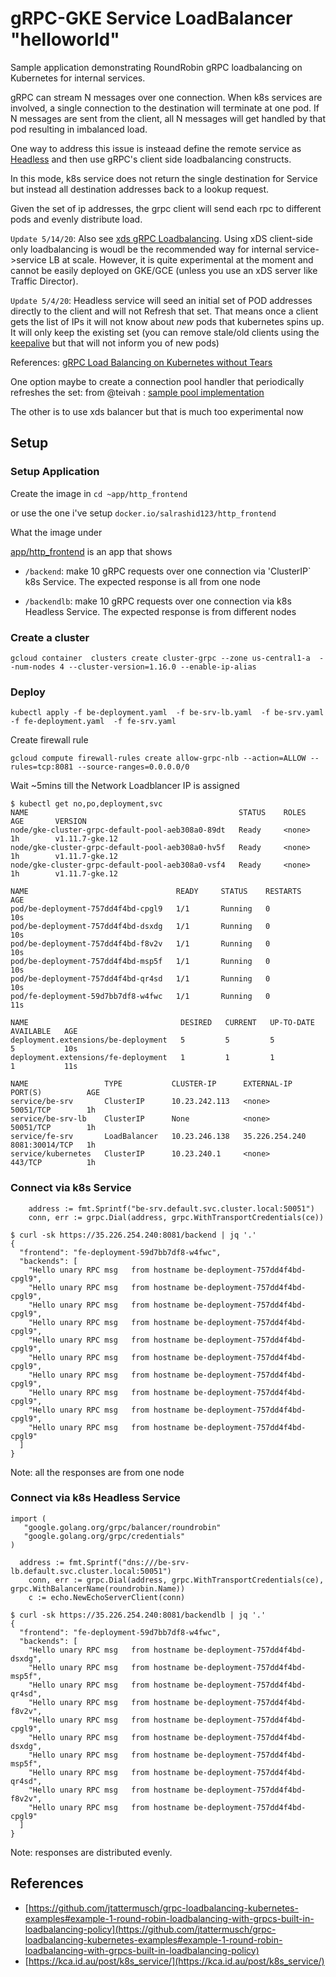 # gRPC-GKE Service LoadBalancer "helloworld"


Sample application demonstrating RoundRobin gRPC loadbalancing  on Kubernetes for internal services.


gRPC can stream N messages over one connection.  When k8s services are involved, a single connection to the destination will terminate
at one pod.  If N messages are sent from the client, all N messages will get handled by that pod resulting in imbalanced load.

One way to address this issue is insteaad define the remote service as [Headless](https://kubernetes.io/docs/concepts/services-networking/service/#headless-services) and then use gRPC's client side loadbalancing constructs.

In this mode, k8s service does not return the single destination for Service but instead all destination addresses back to a lookup request.

Given the set of ip addresses, the grpc client will send each rpc to different pods and evenly distribute load.

`Update 5/14/20`: Also see [xds gRPC Loadbalancing](https://github.com/salrashid123/grpc_xds).  Using xDS client-side only loadbalancing is woudl be the recommended way for internal service->service LB at scale.  However, it is quite experimental at the moment and cannot be easily deployed on GKE/GCE (unless you use an xDS server like Traffic Director).

`Update 5/4/20`: 
Headless service will seed an initial set of POD addresses directly to the client and will not Refresh that set. That means once a client gets the list of IPs it will not know about _new_ pods that kubernetes spins up. It will only keep the existing set (you can remove stale/old clients using the [keepalive](https://godoc.org/google.golang.org/grpc/keepalive) but that will not inform you of new pods)

References: [gRPC Load Balancing on Kubernetes without Tears](https://kubernetes.io/blog/2018/11/07/grpc-load-balancing-on-kubernetes-without-tears/)

One option maybe to create a connection pool handler that periodically refreshes the set: from @teivah : [sample pool implementation](https://github.com/teivah/tourniquet/blob/master/tourniquet.go)

The other is to use xds balancer but that is much too experimental now


## Setup

### Setup Application

Create the image in  ```cd ~app/http_frontend```

or use the one i've setup `docker.io/salrashid123/http_frontend`

What the image under

[app/http_frontend](app/http_frontend) is an app that shows

- `/backend`:  make 10 gRPC requests over one connection via 'ClusterIP` k8s Service.  The expected response is all from one node

- `/backendlb`:  make 10 gRPC requests over one connection via k8s Headless Service.  The expected response is from different nodes


### Create a cluster
```
gcloud container  clusters create cluster-grpc --zone us-central1-a  --num-nodes 4 --cluster-version=1.16.0 --enable-ip-alias
```

### Deploy

```
kubectl apply -f be-deployment.yaml  -f be-srv-lb.yaml  -f be-srv.yaml  -f fe-deployment.yaml  -f fe-srv.yaml
```

Create firewall rule

```
gcloud compute firewall-rules create allow-grpc-nlb --action=ALLOW --rules=tcp:8081 --source-ranges=0.0.0.0/0
```

Wait ~5mins till the Network Loadblancer IP is assigned

```
$ kubectl get no,po,deployment,svc
NAME                                               STATUS    ROLES     AGE       VERSION
node/gke-cluster-grpc-default-pool-aeb308a0-89dt   Ready     <none>    1h        v1.11.7-gke.12
node/gke-cluster-grpc-default-pool-aeb308a0-hv5f   Ready     <none>    1h        v1.11.7-gke.12
node/gke-cluster-grpc-default-pool-aeb308a0-vsf4   Ready     <none>    1h        v1.11.7-gke.12

NAME                                 READY     STATUS    RESTARTS   AGE
pod/be-deployment-757dd4f4bd-cpgl9   1/1       Running   0          10s
pod/be-deployment-757dd4f4bd-dsxdg   1/1       Running   0          10s
pod/be-deployment-757dd4f4bd-f8v2v   1/1       Running   0          10s
pod/be-deployment-757dd4f4bd-msp5f   1/1       Running   0          10s
pod/be-deployment-757dd4f4bd-qr4sd   1/1       Running   0          10s
pod/fe-deployment-59d7bb7df8-w4fwc   1/1       Running   0          11s

NAME                                  DESIRED   CURRENT   UP-TO-DATE   AVAILABLE   AGE
deployment.extensions/be-deployment   5         5         5            5           10s
deployment.extensions/fe-deployment   1         1         1            1           11s

NAME                 TYPE           CLUSTER-IP      EXTERNAL-IP      PORT(S)          AGE
service/be-srv       ClusterIP      10.23.242.113   <none>           50051/TCP        1h
service/be-srv-lb    ClusterIP      None            <none>           50051/TCP        1h
service/fe-srv       LoadBalancer   10.23.246.138   35.226.254.240   8081:30014/TCP   1h
service/kubernetes   ClusterIP      10.23.240.1     <none>           443/TCP          1h
```

### Connect via k8s Service

```golang
	address := fmt.Sprintf("be-srv.default.svc.cluster.local:50051")
	conn, err := grpc.Dial(address, grpc.WithTransportCredentials(ce))
```

```
$ curl -sk https://35.226.254.240:8081/backend | jq '.'
{
  "frontend": "fe-deployment-59d7bb7df8-w4fwc",
  "backends": [
    "Hello unary RPC msg   from hostname be-deployment-757dd4f4bd-cpgl9",
    "Hello unary RPC msg   from hostname be-deployment-757dd4f4bd-cpgl9",
    "Hello unary RPC msg   from hostname be-deployment-757dd4f4bd-cpgl9",
    "Hello unary RPC msg   from hostname be-deployment-757dd4f4bd-cpgl9",
    "Hello unary RPC msg   from hostname be-deployment-757dd4f4bd-cpgl9",
    "Hello unary RPC msg   from hostname be-deployment-757dd4f4bd-cpgl9",
    "Hello unary RPC msg   from hostname be-deployment-757dd4f4bd-cpgl9",
    "Hello unary RPC msg   from hostname be-deployment-757dd4f4bd-cpgl9",
    "Hello unary RPC msg   from hostname be-deployment-757dd4f4bd-cpgl9",
    "Hello unary RPC msg   from hostname be-deployment-757dd4f4bd-cpgl9"
  ]
}
```

Note: all the responses are from one node

### Connect via k8s Headless Service

```golang
import (
   "google.golang.org/grpc/balancer/roundrobin"
   "google.golang.org/grpc/credentials"
)

  address := fmt.Sprintf("dns:///be-srv-lb.default.svc.cluster.local:50051")
	conn, err := grpc.Dial(address, grpc.WithTransportCredentials(ce), grpc.WithBalancerName(roundrobin.Name))
	c := echo.NewEchoServerClient(conn)
```


```
$ curl -sk https://35.226.254.240:8081/backendlb | jq '.'
{
  "frontend": "fe-deployment-59d7bb7df8-w4fwc",
  "backends": [
    "Hello unary RPC msg   from hostname be-deployment-757dd4f4bd-dsxdg",
    "Hello unary RPC msg   from hostname be-deployment-757dd4f4bd-msp5f",
    "Hello unary RPC msg   from hostname be-deployment-757dd4f4bd-qr4sd",
    "Hello unary RPC msg   from hostname be-deployment-757dd4f4bd-f8v2v",
    "Hello unary RPC msg   from hostname be-deployment-757dd4f4bd-cpgl9",
    "Hello unary RPC msg   from hostname be-deployment-757dd4f4bd-dsxdg",
    "Hello unary RPC msg   from hostname be-deployment-757dd4f4bd-msp5f",
    "Hello unary RPC msg   from hostname be-deployment-757dd4f4bd-qr4sd",
    "Hello unary RPC msg   from hostname be-deployment-757dd4f4bd-f8v2v",
    "Hello unary RPC msg   from hostname be-deployment-757dd4f4bd-cpgl9"
  ]
}
```

Note: responses are distributed evenly.

## References
 - [https://github.com/jtattermusch/grpc-loadbalancing-kubernetes-examples#example-1-round-robin-loadbalancing-with-grpcs-built-in-loadbalancing-policy](https://github.com/jtattermusch/grpc-loadbalancing-kubernetes-examples#example-1-round-robin-loadbalancing-with-grpcs-built-in-loadbalancing-policy)
 - [https://kca.id.au/post/k8s_service/](https://kca.id.au/post/k8s_service/)
